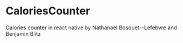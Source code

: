 # CaloriesCounter

Calories counter in react native by Nathanaël Bosquet--Lefebvre and Benjamin Blitz
